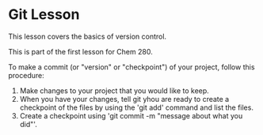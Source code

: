# Git Lesson

This lesson covers the basics of version control.

This is part of the first lesson for Chem 280.

To make a commit (or "version" or "checkpoint") of your project, follow this procedure:

1. Make changes to your project that you would like to keep.
2. When you have your changes, tell git yhou are ready to create a checkpoint of the files by using the 'git add' command and list the files.
3. Create a checkpoint using 'git commit -m "message about what you did"'.

